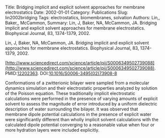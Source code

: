 Title: Bridging implicit and explicit solvent approaches for membrane electrostatics
Date: 2002-01-01
Category: Publications
Slug: lin2002bridging
Tags: electrostatics, biomembranes, solvation
Authors: Lin,, Baker,, McCammon,
Summary: Lin, J, Baker, NA, McCammon, JA. Bridging implicit and explicit solvent approaches for membrane electrostatics. Biophysical Journal, 83, 1374-1379, 2002. 

Lin, J, Baker, NA, McCammon, JA. Bridging implicit and explicit solvent approaches for membrane electrostatics. Biophysical Journal, 83, 1374-1379, 2002. 

[http://www.sciencedirect.com/science/article/pii/S0006349502739088](http://www.sciencedirect.com/science/article/pii/S0006349502739088). PMID:[12202363](http://www.ncbi.nlm.nih.gov/pubmed/12202363). DOI:[10.1016/S0006-3495(02)73908-8](http://dx.doi.org/10.1016/S0006-3495(02)73908-8)

Conformations of a zwitterionic bilayer were sampled from a molecular dynamics simulation and their electrostatic properties analyzed by solution of the Poisson equation. These traditionally implicit electrostatic calculations were performed in the presence of varying amounts of explicit solvent to assess the magnitude of error introduced by a uniform dielectric description of water surrounding the bilayer. It was observed that membrane dipole potential calculations in the presence of explicit water were significantly different than wholly implicit solvent calculations with the calculated dipole potential converging to a reasonable value when four or more hydration layers were included explicitly.

